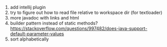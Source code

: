 1. add intellij plugin
1. try to figure out how to read file relative to workspace dir (for textloader)
1. more javadoc with links and html
1. builder pattern instead of static methods? https://stackoverflow.com/questions/997482/does-java-support-default-parameter-values
1. sort alphabetically
